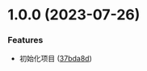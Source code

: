 # 1.0.0 (2023-07-26)


### Features

* 初始化项目 ([37bda8d](https://github.com/sakurawaifu/react-template-mini/commit/37bda8d361f6a3e4681f297555ac926a116c3d56))
